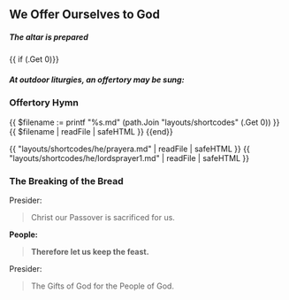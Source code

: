 ## We Offer Ourselves to God

##### The altar is prepared

{{ if (.Get 0)}}
##### At outdoor liturgies, an offertory may be sung:

### Offertory Hymn
{{ $filename := printf "%s.md" (path.Join "layouts/shortcodes" (.Get 0)) }}
{{ $filename | readFile | safeHTML }}
{{end}}

{{ "layouts/shortcodes/he/prayera.md" | readFile | safeHTML }}
{{ "layouts/shortcodes/he/lordsprayer1.md" | readFile | safeHTML }}

### The Breaking of the Bread
Presider:
> Christ our Passover is sacrificed for us.

**People:**
> **Therefore let us keep the feast.**

Presider:
> The Gifts of God for the People of God.
